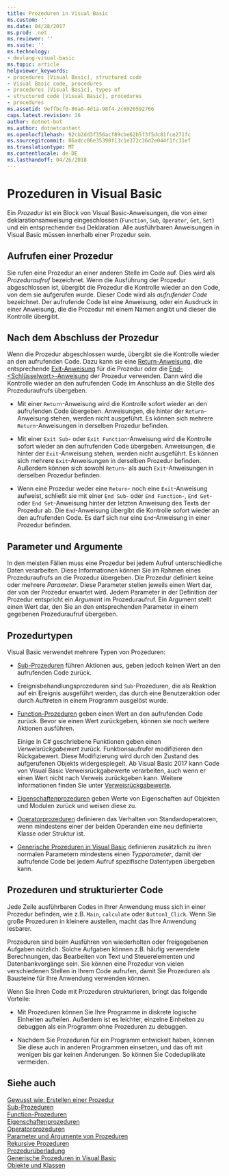```yaml
---
title: Prozeduren in Visual Basic
ms.custom: ''
ms.date: 04/28/2017
ms.prod: .net
ms.reviewer: ''
ms.suite: ''
ms.technology:
- devlang-visual-basic
ms.topic: article
helpviewer_keywords:
- procedures [Visual Basic], structured code
- Visual Basic code, procedures
- procedures [Visual Basic], types of
- structured code [Visual Basic], procedures
- procedures
ms.assetid: 9effbcf0-80a0-4d1a-98f4-2c6920592766
caps.latest.revision: 16
author: dotnet-bot
ms.author: dotnetcontent
ms.openlocfilehash: 92cb2dd3f356acf89cbe62b5f3f5dc81fce271fc
ms.sourcegitcommit: 86adcc06e35390f13c1e372c36d2e044f1fc31ef
ms.translationtype: MT
ms.contentlocale: de-DE
ms.lasthandoff: 04/26/2018
---
```

# <a name="procedures-in-visual-basic"></a>Prozeduren in Visual Basic
Ein *Prozedur* ist ein Block von Visual Basic-Anweisungen, die von einer deklarationsanweisung eingeschlossen (`Function`, `Sub`, `Operator`, `Get`, `Set`) und ein entsprechender `End` Deklaration. Alle ausführbaren Anweisungen in Visual Basic müssen innerhalb einer Prozedur sein.  
  
## <a name="calling-a-procedure"></a>Aufrufen einer Prozedur  
 Sie rufen eine Prozedur an einer anderen Stelle im Code auf. Dies wird als *Prozeduraufruf* bezeichnet. Wenn die Ausführung der Prozedur abgeschlossen ist, übergibt die Prozedur die Kontrolle wieder an den Code, von dem sie aufgerufen wurde. Dieser Code wird als *aufrufender Code* bezeichnet. Der aufrufende Code ist eine Anweisung, oder ein Ausdruck in einer Anweisung, die die Prozedur mit einem Namen angibt und dieser die Kontrolle übergibt.  
  
## <a name="returning-from-a-procedure"></a>Nach dem Abschluss der Prozedur  
 Wenn die Prozedur abgeschlossen wurde, übergibt sie die Kontrolle wieder an den aufrufenden Code. Dazu kann sie eine [Return-Anweisung](../../../../visual-basic/language-reference/statements/return-statement.md), die entsprechende [Exit-Anweisung](../../../../visual-basic/language-reference/statements/exit-statement.md) für die Prozedur oder die [End-\<Schlüsselwort>-Anweisung](../../../../visual-basic/language-reference/statements/end-keyword-statement.md) der Prozedur verwenden. Dann wird die Kontrolle wieder an den aufrufenden Code im Anschluss an die Stelle des Prozeduraufrufs übergeben.  
  
-   Mit einer `Return`-Anweisung wird die Kontrolle sofort wieder an den aufrufenden Code übergeben. Anweisungen, die hinter der `Return`-Anweisung stehen, werden nicht ausgeführt. Es können sich mehrere `Return`-Anweisungen in derselben Prozedur befinden.  
  
-   Mit einer `Exit Sub`- oder `Exit Function`-Anweisung wird die Kontrolle sofort wieder an den aufrufenden Code übergeben. Anweisungen, die hinter der `Exit`-Anweisung stehen, werden nicht ausgeführt. Es können sich mehrere `Exit`-Anweisungen in derselben Prozedur befinden. Außerdem können sich sowohl `Return`- als auch `Exit`-Anweisungen in derselben Prozedur befinden.  
  
-   Wenn eine Prozedur weder eine `Return`- noch eine `Exit`-Anweisung aufweist, schließt sie mit einer `End Sub`- oder `End Function`-, `End Get`- oder `End Set`-Anweisung hinter der letzten Anweisung des Texts der Prozedur ab. Die `End`-Anweisung übergibt die Kontrolle sofort wieder an den aufrufenden Code. Es darf sich nur eine `End`-Anweisung in einer Prozedur befinden.  
  
## <a name="parameters-and-arguments"></a>Parameter und Argumente  
 In den meisten Fällen muss eine Prozedur bei jedem Aufruf unterschiedliche Daten verarbeiten. Diese Informationen können Sie im Rahmen eines Prozeduraufrufs an die Prozedur übergeben. Die Prozedur definiert keine oder mehrere *Parameter*. Diese Parameter stellen jeweils einen Wert dar, der von der Prozedur erwartet wird. Jedem Parameter in der Definition der Prozedur entspricht ein *Argument* im Prozeduraufruf. Ein Argument stellt einen Wert dar, den Sie an den entsprechenden Parameter in einem gegebenen Prozeduraufruf übergeben.  
  
## <a name="types-of-procedures"></a>Prozedurtypen  
 Visual Basic verwendet mehrere Typen von Prozeduren:  
  
-   [Sub-Prozeduren](./sub-procedures.md) führen Aktionen aus, geben jedoch keinen Wert an den aufrufenden Code zurück.  
  
-   Ereignisbehandlungsprozeduren sind `Sub`-Prozeduren, die als Reaktion auf ein Ereignis ausgeführt werden, das durch eine Benutzeraktion oder durch Auftreten in einem Programm ausgelöst wurde.  
  
-   [Function-Prozeduren](./function-procedures.md) geben einen Wert an den aufrufenden Code zurück. Bevor sie einen Wert zurückgeben, können sie noch weitere Aktionen ausführen.

    Einige in C# geschriebene Funktionen geben einen *Verweisrückgabewert* zurück. Funktionsaufrufer modifizieren den Rückgabewert. Diese Modifizierung wird durch den Zustand des aufgerufenen Objekts widergespiegelt. Ab Visual Basic 2017 kann Code von Visual Basic Verweisrückgabewerte verarbeiten, auch wenn er einen Wert nicht nach Verweis zurückgeben kann. Weitere Informationen finden Sie unter [Verweisrückgabewerte](ref-return-values.md).
  
-   [Eigenschaftenprozeduren](./property-procedures.md) geben Werte von Eigenschaften auf Objekten und Modulen zurück und weisen diese zu.  
  
-   [Operatorprozeduren](./operator-procedures.md) definieren das Verhalten von Standardoperatoren, wenn mindestens einer der beiden Operanden eine neu definierte Klasse oder Struktur ist.  
  
-   [Generische Prozeduren in Visual Basic](../../../../visual-basic/programming-guide/language-features/data-types/generic-procedures.md) definieren zusätzlich zu ihren normalen Parametern mindestens einen *Typparameter*, damit der aufrufende Code bei jedem Aufruf spezifische Datentypen übergeben kann.  
  
## <a name="procedures-and-structured-code"></a>Prozeduren und strukturierter Code  
 Jede Zeile ausführbaren Codes in Ihrer Anwendung muss sich in einer Prozedur befinden, wie z.B. `Main`, `calculate` oder `Button1_Click`. Wenn Sie große Prozeduren in kleinere austeilen, macht das Ihre Anwendung lesbarer.  
  
 Prozeduren sind beim Ausführen von wiederholten oder freigegebenen Aufgaben nützlich. Solche Aufgaben können z.B. häufig verwendete Berechnungen, das Bearbeiten von Text und Steuerelementen und Datenbankvorgänge sein. Sie können eine Prozedur von vielen verschiedenen Stellen in Ihrem Code aufrufen, damit Sie Prozeduren als Bausteine für Ihre Anwendung verwenden können.  
  
 Wenn Sie Ihren Code mit Prozeduren strukturieren, bringt das folgende Vorteile:  
  
-   Mit Prozeduren können Sie Ihre Programme in diskrete logische Einheiten aufteilen. Außerdem ist es leichter, einzelne Einheiten zu debuggen als ein Programm ohne Prozeduren zu debuggen.  
  
-   Nachdem Sie Prozeduren für ein Programm entwickelt haben, können Sie diese auch in anderen Programmen einsetzen, und das oft mit wenigen bis gar keinen Änderungen. So können Sie Codeduplikate vermeiden.  
  
## <a name="see-also"></a>Siehe auch  
 [Gewusst wie: Erstellen einer Prozedur](./how-to-create-a-procedure.md)  
 [Sub-Prozeduren](./sub-procedures.md)  
 [Function-Prozeduren](./function-procedures.md)  
 [Eigenschaftenprozeduren](./property-procedures.md)  
 [Operatorprozeduren](./operator-procedures.md)  
 [Parameter und Argumente von Prozeduren](./procedure-parameters-and-arguments.md)  
 [Rekursive Prozeduren](./recursive-procedures.md)  
 [Prozedurüberladung](./procedure-overloading.md)  
 [Generische Prozeduren in Visual Basic](../../../../visual-basic/programming-guide/language-features/data-types/generic-procedures.md)  
 [Objekte und Klassen](../../../../visual-basic/programming-guide/language-features/objects-and-classes/index.md)
